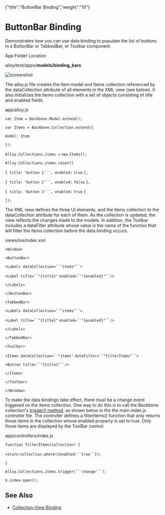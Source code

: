 {"title":"ButtonBar Binding","weight":"10"} 

# ButtonBar Binding

Demonstrates how you can use data binding to populate the list of buttons in a ButtonBar or TabbedBar, or Toolbar component.

App Folder Location

alloy/test/apps/**models/binding\_bars**

![screenshot](/Images/appc/download/attachments/41846546/screenshot.png)

The alloy.js file creates the Item model and Items collection referenced by the dataCollection attribute of all elements in the XML view (see below). It also initializes the Items collection with a set of objects consisting of title and enabled fields.

app/alloy.js

`var Item = Backbone.Model.extend();`

`var Items = Backbone.Collection.extend({`

`model: Item`

`});`

`Alloy.Collections.items =` `new` `Items();`

`Alloy.Collections.items.reset([`

`{ title:` `'button 1'``, enabled:` `true` `},`

`{ title:` `'button 2'``, enabled:` `false` `},`

`{ title:` `'button 3'``, enabled:` `true` `}`

`]);`

The XML view defines the three UI elements, and the items collection to the dataCollection attribute for each of them. As the collection is updated, the view reflects the changes made to the models. In addition, the Toolbar includes a dataFilter attribute whose value is the name of the function that will filter the items collection before the data binding occurs.

views/ios/index.xml

`<Window>`

`<ButtonBar>`

`<Labels dataCollection=``"items"``>`

`<Label title=``"{title}"` `enabled=``"{enabled}"``/>`

`</Labels>`

`</ButtonBar>`

`<TabbedBar>`

`<Labels dataCollection=``"items"``>`

`<Label title=``"{title}"` `enabled=``"{enabled}"``/>`

`</Labels>`

`</TabbedBar>`

`<Toolbar>`

`<Items dataCollection=``"items"` `dataFilter=``"filterItems"``>`

`<Button title=``"{title}"``/>`

`</Items>`

`</Toolbar>`

`</Window>`

To make the data bindings take effect, there must be a change event triggered on the items collection. One way to do this is to call the Backbone collection's [trigger() method](http://docs.appcelerator.com/backbone/0.9.2/#Events-trigger), as shown below in the the main index.js controller file. The controller defines a filterItems() function that only returns those items in the collection whose enabled property is set to true. Only those items are displayed by the ToolBar control.

app/controllers/index.js

`function filterItems(collection) {`

`return` `collection.where({enabled:``true``});`

`}`

`Alloy.Collections.items.trigger(``'change'``);`

`$.index.open();`

## See Also

*   [Collection-View Binding](#undefined)